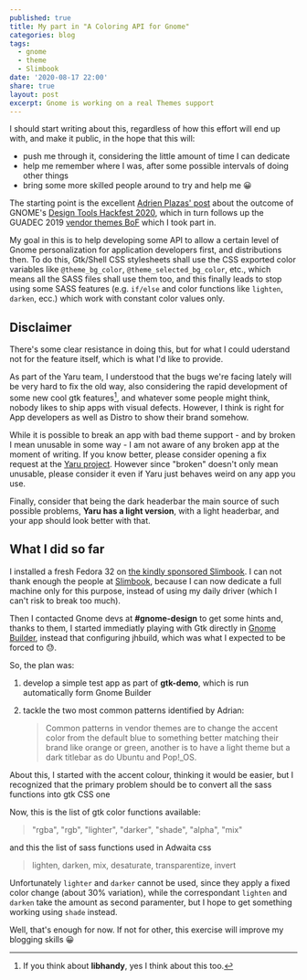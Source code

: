 ```yaml
---
published: true
title: My part in "A Coloring API for Gnome"
categories: blog
tags:
  - gnome
  - theme
  - Slimbook
date: '2020-08-17 22:00'
share: true
layout: post
excerpt: Gnome is working on a real Themes support
---
```



I should start writing about this, regardless of how this effort will end up with, and make it public, in the hope that this will:

- push me through it, considering the little amount of time I can dedicate
- help me remember where I was, after some possible intervals of doing other things
- bring some more skilled people around to try and help me 😀

The starting point is the excellent [Adrien Plazas' post](https://aplazas.pages.gitlab.gnome.org/blog/blog/2020/04/02/coloring-api.html) about the outcome of GNOME's [Design Tools Hackfest 2020](https://wiki.gnome.org/Hackfests/DesignTools2020), which in turn follows up the GUADEC 2019 [vendor themes BoF](https://wiki.gnome.org/GUADEC/2019/Hackingdays/VendorThemes) which I took part in.

My goal in this is to help developing some API to allow a certain level of Gnome personalization for application developers first, and distributions then. To do this, Gtk/Shell CSS stylesheets shall use the CSS exported color variables like `@theme_bg_color`, `@theme_selected_bg_color`, etc., which means all the SASS files shall use them too, and this finally leads to stop using some SASS features (e.g. `if/else` and color functions like `lighten`, `darken`, ecc.) which work with constant color values only.


## Disclaimer

There's some clear resistance in doing this, but for what I could uderstand not for the feature itself, which is what I'd like to provide.

As part of the Yaru team, I understood that the bugs we're facing lately will be very hard to fix the old way, also considering the rapid development of some new cool gtk features[^libhandy], and whatever some people might think, nobody likes to ship apps with visual defects. However, I think is  right for App developers as well as Distro to show their brand somehow.

While it is possible to break an app with bad theme support - and by broken I mean unusable in some way - I am not aware of any broken app at the moment of writing. If you know better, please consider opening a fix request at the [Yaru project](https://github.com/ubuntu/yaru/issues). However since "broken" doesn't only mean unusable, please consider it even if Yaru just behaves weird on any app you use.

Finally, consider that being the dark headerbar the main source of such possible problems, **Yaru has a light version**, with a light headerbar, and your app should look better with that.


## What I did so far

I installed a fresh Fedora 32 on [the kindly sponsored Slimbook](https://twitter.com/carlolobrano/status/1266808827405578242). I can not thank enough the people at [Slimbook](https://slimbook.es/en/), because I can now dedicate a full machine only for this purpose, instead of using my daily driver (which I can't risk to break too much).

Then I contacted Gnome devs at **#gnome-design** to get some hints and, thanks to them, I started immediatly playing with Gtk directly in [Gnome Builder](https://wiki.gnome.org/Apps/Builder), instead that configuring jhbuild, which was what I expected to be forced to 😓.

So, the plan was:

1. develop a simple test app as part of **gtk-demo**, which is run automatically form Gnome Builder
2. tackle the two most common patterns identified by Adrian:

   > Common patterns in vendor themes are to change the accent color from the default blue to something better matching their brand like orange or green, another is to have a light theme but a dark titlebar as do Ubuntu and Pop!_OS.

About this, I started with the accent colour, thinking it would be easier, but I recognized that the primary problem should be to convert all the sass functions into gtk CSS one

Now, this is the list of gtk color functions available:

> "rgba", "rgb", "lighter", "darker", "shade", "alpha", "mix"

and this the list of sass functions used in Adwaita css

> lighten, darken, mix, desaturate, transparentize, invert

Unfortunately `lighter` and `darker` cannot be used, since they apply a fixed color change (about 30% variation), while the correspondant `lighten` and `darken` take the amount as second paramenter, but I hope to get something working using `shade` instead.

Well, that's enough for now. If not for other, this exercise will improve my blogging skills 😀


[^libhandy]: If you think about **libhandy**, yes I think about this too.

